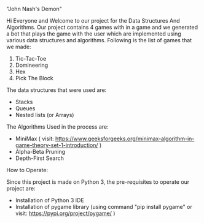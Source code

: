 "John Nash's Demon"

Hi Everyone and Welcome to our project for the Data Structures And Algorithms. Our project contains 4 games with in a game and we generated a bot that plays the game with the user which are implemented using various data structures and algorithms. Following is the list of games that we made:
1) Tic-Tac-Toe
2) Domineering
3) Hex
4) Pick The Block

The data structures that were used are:
- Stacks
- Queues
- Nested lists (or Arrays)

The Algorithms Used in the process are:
- MiniMax ( visit: https://www.geeksforgeeks.org/minimax-algorithm-in-game-theory-set-1-introduction/ )
- Alpha-Beta Pruning
- Depth-First Search

How to Operate:

Since this project is made on Python 3, the pre-requisites to operate our project are:

- Installation of Python 3 IDE
- Installation of pygame library (using command "pip install pygame" or visit: https://pypi.org/project/pygame/ )




    
